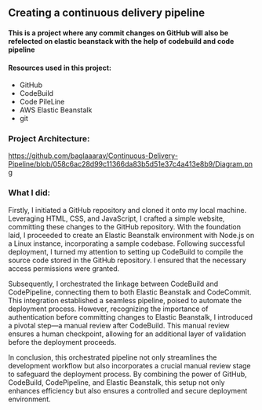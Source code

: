 ## Creating a continuous delivery pipeline

####  This is a project where any commit changes on GitHub will also be refelected on elastic beanstack with the help of codebuild and code pipeline

#### Resources used in this project:
- GitHub
- CodeBuild
- Code PileLine
- AWS Elastic Beanstalk
- git


### Project Architecture:

https://github.com/baglaaarav/Continuous-Delivery-Pipeline/blob/058c6ac28d99c11366da83b5d51e37c4a413e8b9/Diagram.png

### What I did:

Firstly, I initiated a GitHub repository and cloned it onto my local machine. Leveraging HTML, CSS, and JavaScript, I crafted a simple website, committing these changes to the GitHub repository. With the foundation laid, I proceeded to create an Elastic Beanstalk environment with Node.js on a Linux instance, incorporating a sample codebase. Following successful deployment, I turned my attention to setting up CodeBuild to compile the source code stored in the GitHub repository. I ensured that the necessary access permissions were granted.

Subsequently, I orchestrated the linkage between CodeBuild and CodePipeline, connecting them to both Elastic Beanstalk and CodeCommit. This integration established a seamless pipeline, poised to automate the deployment process. However, recognizing the importance of authentication before committing changes to Elastic Beanstalk, I introduced a pivotal step—a manual review after CodeBuild. This manual review ensures a human checkpoint, allowing for an additional layer of validation before the deployment proceeds.

In conclusion, this orchestrated pipeline not only streamlines the development workflow but also incorporates a crucial manual review stage to safeguard the deployment process. By combining the power of GitHub, CodeBuild, CodePipeline, and Elastic Beanstalk, this setup not only enhances efficiency but also ensures a controlled and secure deployment environment.


